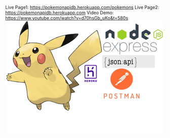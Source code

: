 Live Page1: https://pokemonapidb.herokuapp.com/pokemons
Live Page2: https://pokemonapidb.herokuapp.com
Video Demo: https://www.youtube.com/watch?v=d70hsGb_uKo&t=580s
![alt text](https://github.com/YaokunLin/PokemonAPI/blob/main/Capture%20pokemon.PNG?raw=true)
